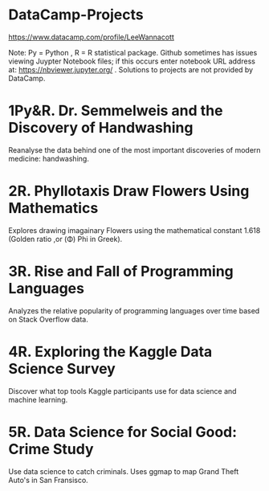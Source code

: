 # DataCamp-Projects
https://www.datacamp.com/profile/LeeWannacott

Note: Py = Python , R = R statistical package.
Github sometimes has issues viewing Juypter Notebook files; if this occurs enter notebook URL address at: https://nbviewer.jupyter.org/
. Solutions to projects are not provided by DataCamp.

# 1Py&R. Dr. Semmelweis and the Discovery of Handwashing
Reanalyse the data behind one of the most important discoveries of modern medicine: handwashing.

# 2R. Phyllotaxis Draw Flowers Using Mathematics
Explores drawing imagainary Flowers using the mathematical constant 1.618 (Golden ratio ,or (Φ) Phi in Greek).

# 3R. Rise and Fall of Programming Languages
Analyzes the relative popularity of programming languages over time based on Stack Overflow data.

# 4R. Exploring the Kaggle Data Science Survey
Discover what top tools Kaggle participants use for data science and machine learning.

# 5R. Data Science for Social Good: Crime Study
Use data science to catch criminals. Uses ggmap to map Grand Theft Auto's in San Fransisco.
